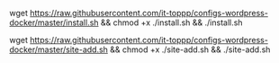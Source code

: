 wget https://raw.githubusercontent.com/it-toppp/configs-wordpress-docker/master/install.sh && chmod +x ./install.sh && ./install.sh


wget https://raw.githubusercontent.com/it-toppp/configs-wordpress-docker/master/site-add.sh && chmod +x ./site-add.sh && ./site-add.sh
